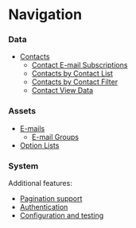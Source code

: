 Navigation
==========

### Data
* [Contacts](contacts.md)
  * [Contact E-mail Subscriptions](contacts/subscriptions.md)
  * [Contacts by Contact List](contacts/list.md)
  * [Contacts by Contact Filter](contacts/filters.md)
  * [Contact View Data](contacts/views.md)

### Assets
* [E-mails](emails.md)
  * [E-mail Groups](emails/groups.md)
* [Option Lists](optionList.md)

### System


Additional features:

* [Pagination support](result-pager.md)
* [Authentication](authentication.md)
* [Configuration and testing](configuration.md)
